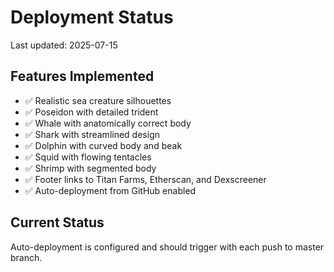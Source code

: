 # Deployment Status

Last updated: 2025-07-15

## Features Implemented
- ✅ Realistic sea creature silhouettes
- ✅ Poseidon with detailed trident
- ✅ Whale with anatomically correct body
- ✅ Shark with streamlined design
- ✅ Dolphin with curved body and beak
- ✅ Squid with flowing tentacles
- ✅ Shrimp with segmented body
- ✅ Footer links to Titan Farms, Etherscan, and Dexscreener
- ✅ Auto-deployment from GitHub enabled

## Current Status
Auto-deployment is configured and should trigger with each push to master branch.